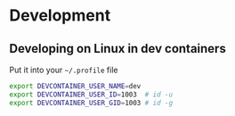 # Development

## Developing on Linux in dev containers

Put it into your `~/.profile` file
```sh
export DEVCONTAINER_USER_NAME=dev
export DEVCONTAINER_USER_ID=1003  # id -u
export DEVCONTAINER_USER_GID=1003 # id -g
```
